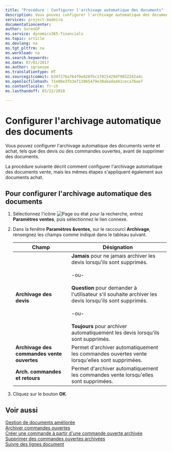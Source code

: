 ```yaml
---
title: "Procédure : Configurer l'archivage automatique des documents"
description: Vous pouvez configurer l'archivage automatique des documents vente et achat, tels que des devis ou des commandes ouvertes, avant de supprimer des documents.
services: project-madeira
documentationcenter: 
author: SorenGP
ms.service: dynamics365-financials
ms.topic: article
ms.devlang: na
ms.tgt_pltfrm: na
ms.workload: na
ms.search.keywords: 
ms.date: 07/01/2017
ms.author: sgroespe
ms.translationtype: HT
ms.sourcegitcommit: b34f276a764f0e828fbc1f015429df9852242a4c
ms.openlocfilehash: 71e88e3fb3ef13965479e30abadad41ceca76ae7
ms.contentlocale: fr-ch
ms.lasthandoff: 03/22/2018

---
```

# <a name="set-up-automatic-archiving-of-documents"></a>Configurer l'archivage automatique des documents
Vous pouvez configurer l'archivage automatique des documents vente et achat, tels que des devis ou des commandes ouvertes, avant de supprimer des documents.  

La procédure suivante décrit comment configurer l'archivage automatique des documents vente, mais les mêmes étapes s'appliquent également aux documents achat.  

## <a name="to-set-up-automatic-archiving-of-documents"></a>Pour configurer l'archivage automatique des documents  

1.  Sélectionnez l'icône ![Page ou état pour la recherche](../../media/ui-search/search_small.png "icône"), entrez **Paramètres ventes**, puis sélectionnez le lien connexe.  
2.  Dans la fenêtre **Paramètres &ventes**, sur le raccourci **Archivage**, renseignez les champs comme indiqué dans le tableau suivant.  

    |Champ|Désignation|  
    |---------------------------------|---------------------------------------|  
    |**Archivage des devis**|**Jamais** pour ne jamais archiver les devis lorsqu'ils sont supprimés.<br /><br /> -ou-<br /><br /> **Question** pour demander à l'utilisateur s'il souhaite archiver les devis lorsqu'ils sont supprimés.<br /><br /> -ou-<br /><br /> **Toujours** pour archiver automatiquement les devis lorsqu'ils sont supprimés.|  
    |**Archivage des commandes vente ouvertes**|Permet d'archiver automatiquement les commandes ouvertes vente lorsqu'elles sont supprimées.|  
    |**Arch. commandes et retours**|Permet d'archiver automatiquement les commandes vente lorsqu'elles sont supprimées.|  

3.  Cliquez sur le bouton **OK**.  

## <a name="see-also"></a>Voir aussi  
 [Gestion de documents améliorée](enhanced-document-management.md)   
 [Archiver commandes ouvertes](how-to-archive-blanket-orders.md)   
 [Créer une commande à partir d'une commande ouverte archivée](how-to-create-an-order-from-an-archived-blanket-order.md)   
 [Supprimer des commandes ouvertes archivées](how-to-delete-archived-blanket-orders.md)   
 [Suivre des lignes document](how-to-track-document-lines.md) 

